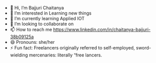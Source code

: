- 👋 Hi, I’m Bajjuri Chaitanya
- 👀 I’m interested in Learning new things
- 🌱 I’m currently learning Applied IOT
- 💞️ I’m looking to collaborate on 
- 📫 How to reach me https://www.linkedin.com/in/chaitanya-bajjuri-38b09125a
- 😄 Pronouns: she/her
- ⚡ Fun fact: Freelancers originally referred to self-employed, sword-wielding mercenaries: literally “free lancers.

<!---
Bajj60/Bajj60 is a ✨ special ✨ repository because its `README.md` (this file) appears on your GitHub profile.
You can click the Preview link to take a look at your changes.
--->
